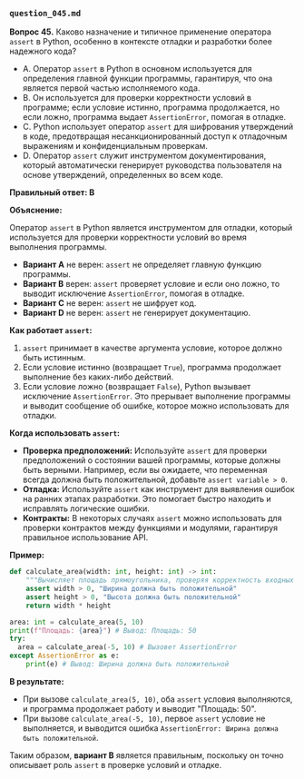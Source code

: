 ### `question_045.md`

**Вопрос 45.** Каково назначение и типичное применение оператора `assert` в Python, особенно в контексте отладки и разработки более надежного кода?

- A. Оператор `assert` в Python в основном используется для определения главной функции программы, гарантируя, что она является первой частью исполняемого кода.
- B. Он используется для проверки корректности условий в программе; если условие истинно, программа продолжается, но если ложно, программа выдает `AssertionError`, помогая в отладке.
- C. Python использует оператор `assert` для шифрования утверждений в коде, предотвращая несанкционированный доступ к отладочным выражениям и конфиденциальным проверкам.
- D. Оператор `assert` служит инструментом документирования, который автоматически генерирует руководства пользователя на основе утверждений, определенных во всем коде.

**Правильный ответ: B**

**Объяснение:**

Оператор `assert` в Python является инструментом для отладки, который используется для проверки корректности условий во время выполнения программы.

*   **Вариант A** не верен: `assert` не определяет главную функцию программы.
*   **Вариант B** верен: `assert` проверяет условие и если оно ложно, то выводит исключение `AssertionError`, помогая в отладке.
*   **Вариант C** не верен: `assert` не шифрует код.
*   **Вариант D** не верен: `assert` не генерирует документацию.

**Как работает `assert`:**

1.  `assert` принимает в качестве аргумента условие, которое должно быть истинным.
2.  Если условие истинно (возвращает `True`), программа продолжает выполнение без каких-либо действий.
3.  Если условие ложно (возвращает `False`), Python вызывает исключение `AssertionError`. Это прерывает выполнение программы и выводит сообщение об ошибке, которое можно использовать для отладки.

**Когда использовать `assert`:**

*   **Проверка предположений:** Используйте `assert` для проверки предположений о состоянии вашей программы, которые должны быть верными. Например, если вы ожидаете, что переменная всегда должна быть положительной, добавьте `assert variable > 0`.
*   **Отладка:** Используйте `assert` как инструмент для выявления ошибок на ранних этапах разработки. Это помогает быстро находить и исправлять логические ошибки.
*   **Контракты:** В некоторых случаях `assert` можно использовать для проверки контрактов между функциями и модулями, гарантируя правильное использование API.
    
**Пример:**

```python
def calculate_area(width: int, height: int) -> int:
    """Вычисляет площадь прямоугольника, проверяя корректность входных данных."""
    assert width > 0, "Ширина должна быть положительной"
    assert height > 0, "Высота должна быть положительной"
    return width * height

area: int = calculate_area(5, 10)
print(f"Площадь: {area}") # Вывод: Площадь: 50
try:
  area = calculate_area(-5, 10) # Вызовет AssertionError
except AssertionError as e:
    print(e) # Вывод: Ширина должна быть положительной
```

**В результате:**

*   При вызове `calculate_area(5, 10)`, оба `assert` условия выполняются, и программа продолжает работу и выводит "Площадь: 50".
*   При вызове `calculate_area(-5, 10)`, первое `assert` условие не выполняется, и выводится ошибка `AssertionError: Ширина должна быть положительной`.

Таким образом, **вариант B** является правильным, поскольку он точно описывает роль `assert` в проверке условий и отладке.
